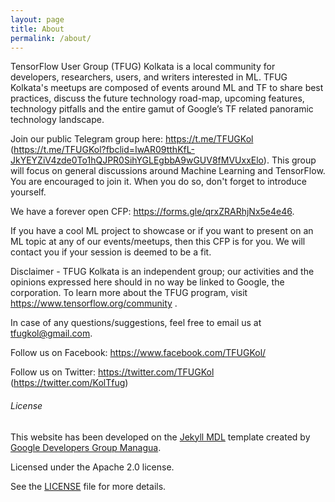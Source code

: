 ```yaml
---
layout: page
title: About
permalink: /about/
---
```

TensorFlow User Group (TFUG) Kolkata is a local community for developers, researchers, users, and writers interested in ML. TFUG Kolkata's meetups are composed of events around ML and TF to share best practices, discuss the future technology road-map, upcoming features, technology pitfalls and the entire gamut of Google’s TF related panoramic technology landscape.

Join our public Telegram group here: https://t.me/TFUGKol (https://t.me/TFUGKol?fbclid=IwAR09tthKfL-JkYEYZiV4zde0To1hQJPR0SihYGLEgbbA9wGUV8fMVUxxElo). This group will focus on general discussions around Machine Learning and TensorFlow. You are encouraged to join it. When you do so, don't forget to introduce yourself.

We have a forever open CFP: https://forms.gle/qrxZRARhjNx5e4e46. 

If you have a cool ML project to showcase or if you want to present on an ML topic at any of our events/meetups, then this CFP is for you. We will contact you if your session is deemed to be a fit.


Disclaimer - TFUG Kolkata is an independent group; our activities and the opinions expressed here should in no way be linked to Google, the corporation. To learn more about the TFUG program, visit https://www.tensorflow.org/community .


In case of any questions/suggestions, feel free to email us at tfugkol@gmail.com.


Follow us on Facebook: https://www.facebook.com/TFUGKol/

Follow us on Twitter: https://twitter.com/TFUGKol (https://twitter.com/KolTfug)


###### License

This website has been developed on the [Jekyll MDL](https://github.com/gdgmanagua/jekyll-mdl) template created by [Google Developers Group Managua](http://www.gdgmanagua.org).

Licensed under the Apache 2.0 license.

See the [LICENSE](https://github.com/tfugkol/tfugkol.github.io/blob/master/LICENSE.md) file for more details.